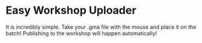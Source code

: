 # Easy Workshop Uploader

It is incredibly simple.
Take your .gma file with the mouse and place it on the batch!
Publishing to the workshop will happen automatically!
